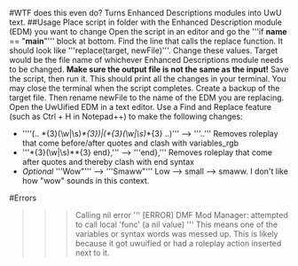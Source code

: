 #WTF does this even do?
Turns Enhanced Descriptions modules into UwU text.
##Usage
Place script in folder with the Enhanced Description module (EDM) you want to change
Open the script in an editor and go the '''if __name__ == "__main__"''' block at bottom.
Find the line that calls the replace function. It should look like '''replace(target, newFile)'''.
Change these values. Target would be the file name of whichever Enhanced Descriptions module needs to be changed.
**Make sure the output file is not the same as the input!**
Save the script, then run it. This should print all the changes in your terminal. You may close the terminal when the script completes.
Create a backup of the target file. Then rename newFile to the name of the EDM you are replacing.
Open the UwUified EDM in a text editor. Use a Find and Replace feature (such as Ctrl + H in Notepad++) to make the following changes:
- ''''(\.\. \*{3}(\w|\s)*\*{3})|(\*{3}(\w|\s)*\*{3} \.\.)'''	--> '''..'''
  Removes roleplay that come before/after quotes and clash with variables_rgb
- '''\*{3}(\w|\s)*\*{3} end},'''  --> '''end},'''
  Removes roleplay that come after quotes and thereby clash with end syntax
- *Optional* '''Wow"''' --> '''Smaww"'''
  Low --> small --> smaww. I don't like how "wow" sounds in this context.


#Errors
>>> Calling nil error
'''
\[ERROR\] DMF Mod Manager: attempted to call local 'func' (a nil value)
'''
This means one of the variables or syntax words was messed up. This is likely because it got uwuified or had a roleplay action inserted next to it.
